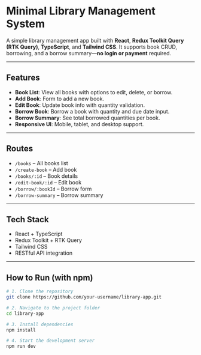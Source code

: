 # Minimal Library Management System

A simple library management app built with **React**, **Redux Toolkit Query (RTK Query)**, **TypeScript**, and **Tailwind CSS**. It supports book CRUD, borrowing, and a borrow summary—**no login or payment** required.

---

## Features

- **Book List**: View all books with options to edit, delete, or borrow.
- **Add Book**: Form to add a new book.
- **Edit Book**: Update book info with quantity validation.
- **Borrow Book**: Borrow a book with quantity and due date input.
- **Borrow Summary**: See total borrowed quantities per book.
- **Responsive UI**: Mobile, tablet, and desktop support.

---

## Routes

- `/books` – All books list  
- `/create-book` – Add book  
- `/books/:id` – Book details  
- `/edit-book/:id` – Edit book  
- `/borrow/:bookId` – Borrow form  
- `/borrow-summary` – Borrow summary

---

## Tech Stack

- React + TypeScript  
- Redux Toolkit + RTK Query  
- Tailwind CSS  
- RESTful API integration

---

## How to Run (with npm)

```bash
# 1. Clone the repository
git clone https://github.com/your-username/library-app.git

# 2. Navigate to the project folder
cd library-app

# 3. Install dependencies
npm install

# 4. Start the development server
npm run dev

